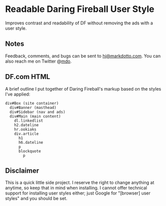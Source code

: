 # Readable Daring Fireball User Style
Improves contrast and readability of DF without removing the ads with a user style.

## Notes
Feedback, comments, and bugs can be sent to [hi@markdotto.com][1]. You can also reach me on Twitter @[mdo][2].

## DF.com HTML
A brief outline I put together of Daring Fireball's markup based on the styles I've applied:

    div#Box (site container)
      div#Banner (masthead)
      div#Sidebar (nav and ads)
      div#Main (main content)
        dl.linkedlist
        h2.dateline
        hr.ookiaks
        div.article
          h1
          h6.dateline
          p
          blockquote
            p

## Disclaimer
This is a quick little side project. I reserve the right to change anything at anytime, so keep that in mind when installing. I cannot offer technical support for installing user styles either; just Google for "[browser] user styles" and you should be set.

[1]: mailto:hi@markdotto.com?subject=HelvetiPaper     "Email Mark"
[2]: http://twitter.com/mdo                           "Mark Otto on Twitter"